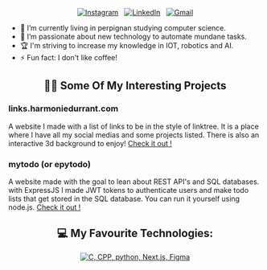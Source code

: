 <div align="center">

[![Instagram](https://skillicons.dev/icons?i=instagram)](https://instagram.com/harmonie_drnt) &nbsp;
[![LinkedIn](https://skillicons.dev/icons?i=linkedin)](linkedin.com/in/harmonie-durrant/) &nbsp;
[![Gmail](https://skillicons.dev/icons?i=gmail)](mailto:harmoniedurrant@gmail.com?subject=Hello%20Harmonie,%20From%20Github)

</div>

- 🔭 I’m currently living in perpignan studying computer science.
- 🌱 I’m passionate about new technology to automate mundane tasks.
- 🏆 I'm striving to increase my knowledge in IOT, robotics and AI.
- ⚡ Fun fact: I don't like coffee!

<div align="center">

## 👩‍💻 Some Of My Interesting Projects

<div align="left">

### links.harmoniedurrant.com
A website I made with a list of links to be in the style of linktree. It is a place where I have all my social medias and some projects listed. There is also an interactive 3d background to enjoy!
<a href="https://links.harmoniedurrant.com">Check it out !</a>

### mytodo (or epytodo)
A website made with the goal to lean about REST API's and SQL databases. with ExpressJS I made JWT tokens to authenticate users and make todo lists that get stored in the SQL database. You can run it yourself using node.js.
<a href="https://github.com/harmonie-durrant/mytodo">Check it out !</a>

</div>

## 💻 My Favourite Technologies:

[![C, CPP, python, Next.js, Figma](https://skillicons.dev/icons?i=c,cpp,py,next,figma)](https://skillicons.dev)

</div>
